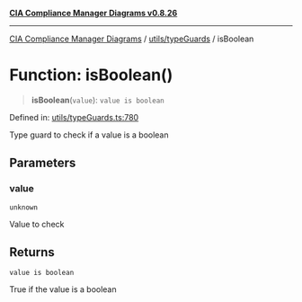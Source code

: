 [**CIA Compliance Manager Diagrams v0.8.26**](../../../README.md)

***

[CIA Compliance Manager Diagrams](../../../modules.md) / [utils/typeGuards](../README.md) / isBoolean

# Function: isBoolean()

> **isBoolean**(`value`): `value is boolean`

Defined in: [utils/typeGuards.ts:780](https://github.com/Hack23/cia-compliance-manager/blob/168f1311621722afef33b264085d8ac99d4a3213/src/utils/typeGuards.ts#L780)

Type guard to check if a value is a boolean

## Parameters

### value

`unknown`

Value to check

## Returns

`value is boolean`

True if the value is a boolean
